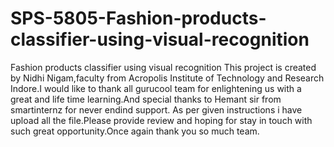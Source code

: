 # SPS-5805-Fashion-products-classifier-using-visual-recognition
Fashion products classifier using visual recognition
This project is created by Nidhi Nigam,faculty from Acropolis Institute of Technology and Research Indore.I would like to thank all gurucool team for enlightening us with a great and life time learning.And special thanks to Hemant sir from smartinternz for never endind support.
As per given instructions i have upload all the file.Please provide review and hoping for stay in touch with such great opportunity.Once again thank you so much team.
